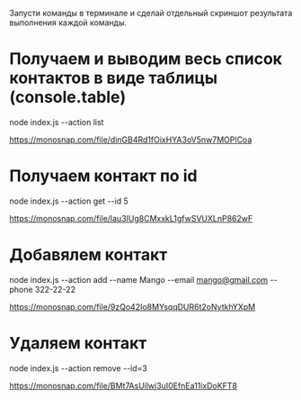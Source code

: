 Запусти команды в терминале и сделай отдельный скриншот результата выполнения каждой команды.

# Получаем и выводим весь список контактов в виде таблицы (console.table)

node index.js --action list

https://monosnap.com/file/dinGB4Rd1fOixHYA3oV5nw7MOPlCoa

# Получаем контакт по id

node index.js --action get --id 5

https://monosnap.com/file/lau3IUg8CMxxkL1gfwSVUXLnP862wF

# Добавялем контакт

node index.js --action add --name Mango --email mango@gmail.com --phone 322-22-22

https://monosnap.com/file/9zQo42Io8MYsqqDUR6t2oNytkhYXpM

# Удаляем контакт

node index.js --action remove --id=3

https://monosnap.com/file/BMt7AsUilwj3uI0EfnEa11ixDoKFT8
